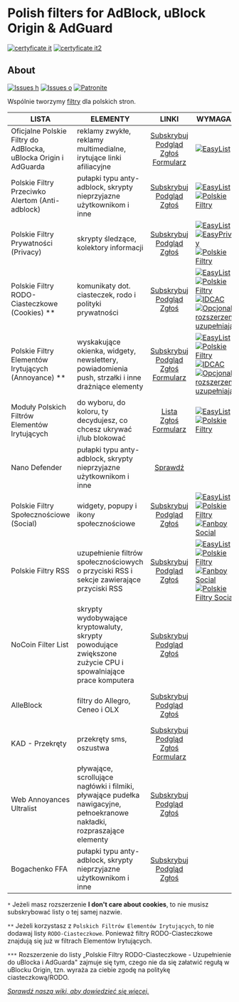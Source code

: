 
# Polish filters for AdBlock, uBlock Origin & AdGuard
[![certyficate it](https://www.certyficate.it/wp-content/uploads/2014/05/logo_ciemne-tło-jasne-litery.png)](https://www.certyficate.it)
[![certyficate it2](https://www.certyficate.it/adblock/dotate.jpg)](https://paypal.me/pools/c/87zNJ8OJ3I)

## About
<!-- [![Issues %](https://isitmaintained.com/badge/open/MajkiIT/polish-ads-filter.svg)](https://github.com/MajkiIT/polish-ads-filter/issues) -->
[![Issues h](https://isitmaintained.com/badge/resolution/MajkiIT/polish-ads-filter.svg)](https://github.com/MajkiIT/polish-ads-filter/issues)
[![Issues o](https://img.shields.io/github/issues/MajkiIT/polish-ads-filter.svg?colorB=1caf92)](https://github.com/MajkiIT/polish-ads-filter/issues)
[![Patronite](https://img.shields.io/website-donate-down-green-red/https/patronite.pl/polskiefiltry.svg?label=Patronite&colorB=1caf92)](https://patronite.pl/polskiefiltry)

Wspólnie tworzymy [filtry](https://www.certyficate.it/adblock/) dla polskich stron.

**LISTA** | **ELEMENTY** | **LINKI** | **WYMAGANE** | **ZGODNOŚĆ** |
--- | --- | :---: | --- | :---:
Oficjalne Polskie Filtry do AdBlocka, uBlocka Origin i AdGuarda | reklamy zwykłe, reklamy multimedialne, irytujące linki afiliacyjne | [Subskrybuj][Polskie Filtry Subscribe] </br> [Podgląd][Polskie Filtry Podgląd] </br>[Zgłoś](https://github.com/MajkiIT/polish-ads-filter/issues) [Formularz](https://www.certyficate.it/kontakt/)| [![EasyList][EasyList]](https://easylist.to/easylist/easylist.txt) | ![uBO][uBO] ![AG][AG] ![ADB][ADB] ![ABP][ABP] ![NANO][NANO]
Polskie Filtry Przeciwko Alertom (Anti-adblock) | pułapki typu anty-adblock, skrypty nieprzyjazne użytkownikom i inne | [Subskrybuj][Polskie Filtry Przeciwko Alertom Subscribe] </br> [Podgląd][Polskie Filtry Przeciwko Alertom Podgląd] </br> [Zgłoś](https://github.com/olegwukr/polish-privacy-filters/issues) | [![EasyList][EasyList]](https://easylist.to/easylist/easylist.txt) [![Polskie Filtry][Polskie Filtry]](https://raw.githubusercontent.com/MajkiIT/polish-ads-filter/master/polish-adblock-filters/adblock.txt) | ![uBO][uBO] ![AG][AG] ![ADB][ADB] ![ABP][ABP] ![NANO][NANO]
Polskie Filtry Prywatności (Privacy) | skrypty śledzące, kolektory informacji | [Subskrybuj][Polskie Filtry Prywatności Subscribe] </br> [Podgląd][Polskie Filtry Prywatności Podgląd] </br> [Zgłoś](https://github.com/olegwukr/polish-privacy-filters/issues) | [![EasyList][EasyList]](https://easylist.to/easylist/easylist.txt) [![EasyPrivacy][EasyPrivacy]](https://easylist.to/easylist/easyprivacy.txt) [![Polskie Filtry][Polskie Filtry]](https://raw.githubusercontent.com/MajkiIT/polish-ads-filter/master/polish-adblock-filters/adblock.txt) | ![uBO][uBO] ![AG][AG] ![ADB][ADB] ![ABP][ABP] ![NANO][NANO]
Polskie Filtry RODO-Ciasteczkowe (Cookies) ** | komunikaty dot. ciasteczek, rodo i polityki prywatności | [Subskrybuj][Polskie Filtry RODO-Ciasteczkowe Subscribe] </br> [Podgląd][Polskie Filtry RODO-Ciasteczkowe Podgląd] </br> [Zgłoś](https://github.com/MajkiIT/polish-ads-filter/issues) | [![EasyList][EasyList]](https://easylist.to/easylist/easylist.txt) [![Polskie Filtry][Polskie Filtry]](https://raw.githubusercontent.com/MajkiIT/polish-ads-filter/master/polish-adblock-filters/adblock.txt)[![IDCAC][IDCAC]](https://www.i-dont-care-about-cookies.eu/abp/) [![Opcjonalne rozszerzenie uzupełniające][Opcjonalne rozszerzenie uzupełniające]](https://github.com/PolishFiltersTeam/PolishCookieConsent#jak-zainstalowa%C4%87) | ![uBO][uBO] ![AG][AG] ![ADB][ADB] ![ABP][ABP] ![NANO][NANO]
Polskie Filtry Elementów Irytujących (Annoyance) ** | wyskakujące okienka, widgety, newslettery, powiadomienia push, strzałki i inne drażniące elementy | [Subskrybuj][Polskie Filtry EI Subscribe] </br> [Podgląd][Polskie Filtry EI Podgląd] </br> [Zgłoś](https://github.com/PolishFiltersTeam/PolishAnnoyanceFilters/issues) [Formularz](https://polishannoyancefilters.netlify.com/issues) | [![EasyList][EasyList]](https://easylist.to/easylist/easylist.txt) [![Polskie Filtry][Polskie filtry]](https://raw.githubusercontent.com/MajkiIT/polish-ads-filter/master/polish-adblock-filters/adblock.txt) [![IDCAC][IDCAC]](https://www.i-dont-care-about-cookies.eu/abp/) [![Opcjonalne rozszerzenie uzupełniające][Opcjonalne rozszerzenie uzupełniające]](https://github.com/PolishFiltersTeam/PolishCookieConsent#jak-zainstalowa%C4%87)| ![uBO][uBO] ![AG][AG] ![ADB][ADB] ![ABP][ABP] ![NANO][NANO]
Moduły Polskich Filtrów Elementów Irytujących | do wyboru, do koloru, ty decydujesz, co chcesz ukrywać i/lub blokować | [Lista](https://polishannoyancefilters.netlify.com/modules) </br> [Zgłoś](https://github.com/PolishFiltersTeam/PolishAnnoyanceFilters/issues) </br>[Formularz](https://polishannoyancefilters.netlify.com/issues) | [![EasyList][EasyList]](https://easylist.to/easylist/easylist.txt) [![Polskie Filtry][Polskie filtry]](https://raw.githubusercontent.com/MajkiIT/polish-ads-filter/master/polish-adblock-filters/adblock.txt) | ![uBO][uBO] ![AG][AG] ![ADB][ADB] ![ABP][ABP] ![NANO][NANO]
Nano Defender | pułapki typu anty-adblock, skrypty nieprzyjazne użytkownikom i inne | [Sprawdź](https://github.com/MajkiIT/polish-ads-filter/wiki/Jak-zainstalowa%C4%87-Nano-Defender-na-Firefoksie,-Waterfoksie,-(Chr)Operze-albo-Chrome%3F) | | ![uBO][uBO] ![NANO][NANO]
Polskie Filtry Społecznościowe (Social) | widgety, popupy i ikony społecznościowe | [Subskrybuj][Polskie Filtry Społecznościowe Subscribe] </br> [Podgląd][Polskie Filtry Społecznościowe Podgląd] </br>[Zgłoś](https://github.com/MajkiIT/polish-ads-filter/issues) | [![EasyList][EasyList]](https://easylist.to/easylist/easylist.txt) [![Polskie Filtry][Polskie Filtry]](https://raw.githubusercontent.com/MajkiIT/polish-ads-filter/master/polish-adblock-filters/adblock.txt) [![Fanboy Social][Fanboy Social]](https://easylist-downloads.adblockplus.org/fanboy-social.txt) | ![uBO][uBO] ![AG][AG] ![ADB][ADB] ![ABP][ABP] ![NANO][NANO]
Polskie Filtry RSS | uzupełnienie filtrów społecznościowych o przyciski RSS i sekcje zawierające przyciski RSS | [Subskrybuj][Polskie Filtry RSS Subscribe] </br> [Podgląd][Polskie Filtry RSS Podgląd] </br> [Zgłoś](https://github.com/PolishFiltersTeam/PolishRSSFilters/issues) | [![EasyList][EasyList]](https://easylist.to/easylist/easylist.txt) [![Polskie Filtry][Polskie Filtry]](https://raw.githubusercontent.com/MajkiIT/polish-ads-filter/master/polish-adblock-filters/adblock.txt) [![Fanboy Social][Fanboy Social]](https://easylist-downloads.adblockplus.org/fanboy-social.txt) [![Polskie Filtry Social][Polskie Filtry Social]](https://raw.githubusercontent.com/MajkiIT/polish-ads-filter/master/adblock_social_filters/adblock_social_list.txt) | ![uBO][uBO] ![AG][AG] ![ADB][ADB] ![ABP][ABP] ![NANO][NANO]
NoCoin Filter List | skrypty wydobywające kryptowaluty, skrypty powodujące zwiększone zużycie CPU i spowalniające prace komputera | [Subskrybuj][NoCoin Filter List Subscribe] </br>[Podgląd][NoCoin Filter List Podgląd] </br> [Zgłoś](https://github.com/hoshsadiq/adblock-nocoin-list/issues) | | ![uBO][uBO] ![AG][AG] ![ADB][ADB] ![ABP][ABP] ![NANO][NANO]
AlleBlock | filtry do Allegro, Ceneo i OLX | [Subskrybuj][AlleBlock Subscribe] </br> [Podgląd][AlleBlock Podgląd] </br> [Zgłoś](https://github.com/maciejtarmas/AlleBlock/issues) | | ![uBO][uBO] ![AG][AG] ![ADB][ADB] ![ABP][ABP] ![NANO][NANO]
KAD - Przekręty | przekręty sms, oszustwa | [Subskrybuj][KAD - Przekręty Subscribe] </br>[Podgląd][KAD - Przekręty Podgląd] </br> [Zgłoś](https://github.com/PolishFiltersTeam/KAD/issues) </br>[Formularz](https://kadantiscam.netlify.com/#contact) | | ![uBO][uBO] ![AG][AG] ![ADB][ADB] ![ABP][ABP] ![NANO][NANO]
Web Annoyances Ultralist | pływające, scrollujące nagłówki i filmiki, pływające pudełka nawigacyjne, pełnoekranowe nakładki, rozpraszające elementy | [Subskrybuj][Web Annoyances Ultralist Subscribe] </br>[Podgląd][Web Annoyances Ultralist Podgląd] </br> [Zgłoś](https://github.com/yourduskquibbles/webannoyances/issues) | | ![uBO][uBO] ![AG][AG] ![NANO][NANO]
Bogachenko FFA | pułapki typu anty-adblock, skrypty nieprzyjazne użytkownikom i inne | [Subskrybuj][FFA Subscribe] </br>[Podgląd][FFA Podgląd] </br> [Zgłoś](https://github.com/bogachenko/fuckfuckadblock/issues) | | ![uBO][uBO] ![AG][AG] ![NANO][NANO]

`*` Jeżeli masz rozszerzenie **I don't care about cookies**, to nie musisz subskrybować listy o tej samej nazwie.

`**` Jeżeli korzystasz z `Polskich Filtrów Elementów Irytujących`, to nie dodawaj listy `RODO-Ciasteczkowe`. Ponieważ filtry RODO-Ciasteczkowe znajdują się już w filtrach Elementów Irytujących.

`***` Rozszerzenie do listy „Polskie Filtry RODO-Ciasteczkowe - Uzupełnienie do uBlocka i AdGuarda" zajmuje się tym, czego nie da się załatwić regułą w uBlocku Origin, tzn. wyraża za ciebie zgodę na politykę ciasteczkową/RODO.

[*Sprawdź naszą wiki, aby dowiedzieć się więcej.*](https://github.com/MajkiIT/polish-ads-filter/wiki)

[Polskie Filtry Subscribe]: https://subscribe.adblockplus.org/?location=https://raw.githubusercontent.com/MajkiIT/polish-ads-filter/master/polish-adblock-filters/adblock.txt&title=Official%20Polish%20filters%20for%20AdBlock,%20uBlock%20Origin%20and%20AdGuard
[Polskie Filtry Przeciwko Alertom Subscribe]: https://subscribe.adblockplus.org/?location=https://raw.githubusercontent.com/olegwukr/polish-privacy-filters/master/anti-adblock.txt&title=Polskie%20Filtry%20Przeciwko%20Alertom
[Polskie Filtry Prywatności Subscribe]: https://subscribe.adblockplus.org/?location=https://raw.githubusercontent.com/olegwukr/polish-privacy-filters/master/adblock.txt&title=Polskie%20Filtry%20Prywatności
[Polskie Filtry RODO-Ciasteczkowe Subscribe]: https://subscribe.adblockplus.org/?location=https://raw.githubusercontent.com/MajkiIT/polish-ads-filter/master/cookies_filters/adblock_cookies.txt&title=Polskie%20Filtry%20RODO-Ciasteczkowe
[Polskie Filtry EI Subscribe]: https://subscribe.adblockplus.org/?location=https://raw.githubusercontent.com/PolishFiltersTeam/PolishAnnoyanceFilters/master/PPB.txt&title=Polskie%20Filtry%20Elementów%20Irytujących
[Polskie Filtry Społecznościowe Subscribe]: https://subscribe.adblockplus.org/?location=https://raw.githubusercontent.com/MajkiIT/polish-ads-filter/master/adblock_social_filters/adblock_social_list.txt&title=Polskie%20Filtry%20Społecznościowe
[Polskie Filtry RSS Subscribe]: https://subscribe.adblockplus.org/?location=https://raw.githubusercontent.com/PolishFiltersTeam/PolishRSSFilters/master/polish_rss_filters.txt&title=Polskie%20Filtry%20RSS
[NoCoin Filter List Subscribe]: https://subscribe.adblockplus.org/?location=https://raw.githubusercontent.com/hoshsadiq/adblock-nocoin-list/master/nocoin.txt&title=NoCoin%20Filter%20List
[AlleBlock Subscribe]: https://subscribe.adblockplus.org/?location=https://alleblock.pl/alleblock/alleblock.txt&title=AlleBlock
[KAD - Przekręty Subscribe]: https://subscribe.adblockplus.org/?location=https://raw.githubusercontent.com/PolishFiltersTeam/KAD/master/KAD.txt&title=KAD%20-%20Przekręty
[Web Annoyances Ultralist Subscribe]: https://subscribe.adblockplus.org/?location=https://cdn.jsdelivr.net/gh/yourduskquibbles/webannoyances/ultralist.txt&title=Web%20Annoyances%20Ultralist
[FFA Subscribe]: https://subscribe.adblockplus.org/?location=https://cdn.jsdelivr.net/gh/bogachenko/fuckfuckadblock/fuckfuckadblock.txt&title=Bogachenko%20FFA

[Polskie Filtry Podgląd]: https://raw.githubusercontent.com/MajkiIT/polish-ads-filter/master/polish-adblock-filters/adblock.txt
[Polskie Filtry Przeciwko Alertom Podgląd]: https://raw.githubusercontent.com/olegwukr/polish-privacy-filters/master/anti-adblock.txt
[Polskie Filtry Prywatności Podgląd]: https://raw.githubusercontent.com/olegwukr/polish-privacy-filters/master/adblock.txt
[Polskie Filtry RODO-Ciasteczkowe Podgląd]: https://raw.githubusercontent.com/MajkiIT/polish-ads-filter/master/cookies_filters/adblock_cookies.txt
[Polskie Filtry EI Podgląd]: https://raw.githubusercontent.com/PolishFiltersTeam/PolishAnnoyanceFilters/master/PPB.txt
[Polskie Filtry Społecznościowe Podgląd]: https://raw.githubusercontent.com/MajkiIT/polish-ads-filter/master/adblock_social_filters/adblock_social_list.txt
[Polskie Filtry RSS Podgląd]: https://raw.githubusercontent.com/PolishFiltersTeam/PolishRSSFilters/master/polish_rss_filters.txt
[NoCoin Filter List Podgląd]: https://raw.githubusercontent.com/hoshsadiq/adblock-nocoin-list/master/nocoin.txt
[AlleBlock Podgląd]: https://alleblock.pl/alleblock/alleblock.txt
[KAD - Przekręty Podgląd]: https://raw.githubusercontent.com/PolishFiltersTeam/KAD/master/KAD.txt
[Web Annoyances Ultralist Podgląd]: https://raw.githubusercontent.com/yourduskquibbles/webannoyances/master/ultralist.txt
[FFA Podgląd]: https://raw.githubusercontent.com/bogachenko/fuckfuckadblock/master/fuckfuckadblock.txt

[EasyList]: https://img.shields.io/badge/INT-EasyList-brightgreen.svg
[EasyPrivacy]: https://img.shields.io/badge/INT-EasyPrivacy-green.svg
[Polskie filtry]: https://img.shields.io/badge/POL-Polskie%20Filtry-red.svg
[IDCAC]: https://img.shields.io/badge/INT-IDCAC%20*-green
[Opcjonalne rozszerzenie uzupełniające]: https://img.shields.io/badge/POL-Ciasteczkowa%20Zgoda%20***-blue.svg
[Polskie Filtry Cookies]: https://img.shields.io/badge/POL-Polskie%20Filtry%20Cookies-orange.svg
[Fanboy Social]: https://img.shields.io/badge/INT-Fanboy%20Social-blue.svg
[Polskie Filtry Social]: https://img.shields.io/badge/POL-Polskie%20Filtry%20Social-0066FF.svg
[Polskie Filtry Elementów Irytujących]: https://img.shields.io/badge/POL-Polskie%20Filtry%20Annoyance-yellow.svg

[uBO]: https://www.certyficate.it/adblock/ublock.png
[AG]: https://www.certyficate.it/adblock/adguard_new.png
[ADB]: https://www.certyficate.it/adblock/adblock.png
[ABP]: https://www.certyficate.it/adblock/adblock_plus.png
[NANO]: https://www.certyficate.it/adblock/nano.png
